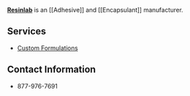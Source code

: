 [**Resinlab**](http://www.resinlab.com/?gclid=COfi-_vAwsgCFVFefgodZtUH9Q) is an [[Adhesive]] and [[Encapsulant]] manufacturer.

## Services
* [Custom Formulations](http://www.resinlab.com/services/custom-formulations)

## Contact Information
* 877-976-7691